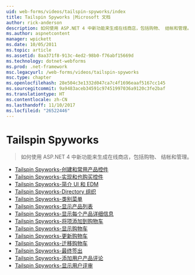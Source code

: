 ```yaml
---
uid: web-forms/videos/tailspin-spyworks/index
title: Tailspin Spyworks |Microsoft 文档
author: rick-anderson
description: 如何使用 ASP.NET 4 中新功能来生成在线商店，包括购物、 结帐和管理。
ms.author: aspnetcontent
manager: wpickett
ms.date: 10/05/2011
ms.topic: article
ms.assetid: 8aa371f8-913c-4ed2-98b0-f76abf15669d
ms.technology: dotnet-webforms
ms.prod: .net-framework
msc.legacyurl: /web-forms/videos/tailspin-spyworks
msc.type: chapter
ms.openlocfilehash: 28e504c3e1332d047ca7c4f1696eaaf5167cc145
ms.sourcegitcommit: 9a9483aceb34591c97451997036a9120c3fe2baf
ms.translationtype: HT
ms.contentlocale: zh-CN
ms.lasthandoff: 11/10/2017
ms.locfileid: "26522446"
---
```

<a name="tailspin-spyworks"></a>Tailspin Spyworks
====================
> 如何使用 ASP.NET 4 中新功能来生成在线商店，包括购物、 结帐和管理。


- [Tailspin Spyworks-创建和常用产品控件](tailspin-spyworks-creating-and-using-the-popular-products-control.md)
- [Tailspin Spyworks-实现和也购买控件](tailspin-spyworks-implementing-and-using-the-also-purchased-control.md)
- [Tailspin Spyworks-简介 UI 和 EDM](tailspin-spyworks-intro-ui-and-edm.md)
- [Tailspin Spyworks-Directory 组织](tailspin-spyworks-directory-organization.md)
- [Tailspin Spyworks-类别菜单](tailspin-spyworks-category-menu.md)
- [Tailspin Spyworks-显示产品列表](tailspin-spyworks-display-the-product-list.md)
- [Tailspin Spyworks-显示每个产品详细信息](tailspin-spyworks-display-per-product-details.md)
- [Tailspin Spyworks-将项添加到购物车](tailspin-spyworks-adding-items-to-the-shopping-cart.md)
- [Tailspin Spyworks-显示购物车](tailspin-spyworks-display-shopping-cart.md)
- [Tailspin Spyworks-更新购物车](tailspin-spyworks-update-the-shopping-cart.md)
- [Tailspin Spyworks-迁移购物车](tailspin-spyworks-migrate-the-shopping-cart.md)
- [Tailspin Spyworks-最终签出](tailspin-spyworks-final-check-out.md)
- [Tailspin Spyworks-添加用户产品评论](tailspin-spyworks-adding-user-product-reviews.md)
- [Tailspin Spyworks-显示用户评审](tailspin-spyworks-displaying-user-reviews.md)
